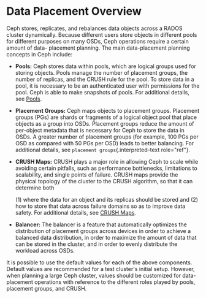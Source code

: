 # Data Placement Overview

Ceph stores, replicates, and rebalances data objects across a RADOS
cluster dynamically. Because different users store objects in different
pools for different purposes on many OSDs, Ceph operations require a
certain amount of data- placement planning. The main data-placement
planning concepts in Ceph include:

-   **Pools:** Ceph stores data within pools, which are logical groups
    used for storing objects. Pools manage the number of placement
    groups, the number of replicas, and the CRUSH rule for the pool. To
    store data in a pool, it is necessary to be an authenticated user
    with permissions for the pool. Ceph is able to make snapshots of
    pools. For additional details, see [Pools](../pools).

-   **Placement Groups:** Ceph maps objects to placement groups.
    Placement groups (PGs) are shards or fragments of a logical object
    pool that place objects as a group into OSDs. Placement groups
    reduce the amount of per-object metadata that is necessary for Ceph
    to store the data in OSDs. A greater number of placement groups (for
    example, 100 PGs per OSD as compared with 50 PGs per OSD) leads to
    better balancing. For additional details, see
    `placement groups`{.interpreted-text role="ref"}.

-   **CRUSH Maps:** CRUSH plays a major role in allowing Ceph to scale
    while avoiding certain pitfalls, such as performance bottlenecks,
    limitations to scalability, and single points of failure. CRUSH maps
    provide the physical topology of the cluster to the CRUSH algorithm,
    so that it can determine both

    \(1\) where the data for an object and its replicas should be stored
    and (2) how to store that data across failure domains so as to
    improve data safety. For additional details, see [CRUSH
    Maps](../crush-map).

-   **Balancer:** The balancer is a feature that automatically optimizes
    the distribution of placement groups across devices in order to
    achieve a balanced data distribution, in order to maximize the
    amount of data that can be stored in the cluster, and in order to
    evenly distribute the workload across OSDs.

It is possible to use the default values for each of the above
components. Default values are recommended for a test cluster\'s initial
setup. However, when planning a large Ceph cluster, values should be
customized for data-placement operations with reference to the different
roles played by pools, placement groups, and CRUSH.
